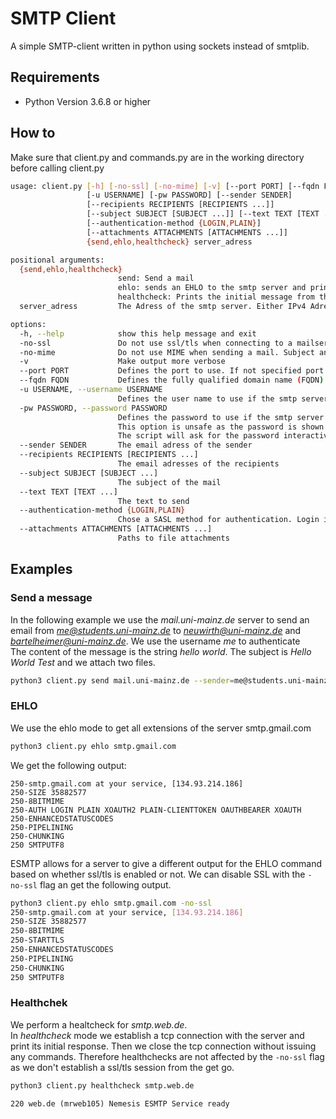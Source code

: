 
# SMTP Client

A simple SMTP-client written in python using sockets instead of smtplib.


## Requirements
- Python Version 3.6.8 or higher


## How to
Make sure that client.py and commands.py are in the working directory before calling client.py

```bash
usage: client.py [-h] [-no-ssl] [-no-mime] [-v] [--port PORT] [--fqdn FQDN]
                 [-u USERNAME] [-pw PASSWORD] [--sender SENDER]
                 [--recipients RECIPIENTS [RECIPIENTS ...]]
                 [--subject SUBJECT [SUBJECT ...]] [--text TEXT [TEXT ...]]
                 [--authentication-method {LOGIN,PLAIN}]
                 [--attachments ATTACHMENTS [ATTACHMENTS ...]]
                 {send,ehlo,healthcheck} server_adress

positional arguments:
  {send,ehlo,healthcheck}
                        send: Send a mail
                        ehlo: sends an EHLO to the smtp server and prints all extensions. Extensions may differ when using ssl
                        healthcheck: Prints the initial message from the server. Does not establish ssl connection
  server_adress         The Adress of the smtp server. Either IPv4 Adress or its domain name

options:
  -h, --help            show this help message and exit
  -no-ssl               Do not use ssl/tls when connecting to a mailserver
  -no-mime              Do not use MIME when sending a mail. Subject and attachments will be disregarded
  -v                    Make output more verbose
  --port PORT           Defines the port to use. If not specified port 587 is used
  --fqdn FQDN           Defines the fully qualified domain name (FQDN) to give  to the smt server
  -u USERNAME, --username USERNAME
                        Defines the user name to use if the smtp server supports
  -pw PASSWORD, --password PASSWORD
                        Defines the password to use if the smtp server supports.
                        This option is unsafe as the password is shown in plain.
                        The script will ask for the password interactively if this option is omitted 
  --sender SENDER       The email adress of the sender
  --recipients RECIPIENTS [RECIPIENTS ...]
                        The email adresses of the recipients
  --subject SUBJECT [SUBJECT ...]
                        The subject of the mail
  --text TEXT [TEXT ...]
                        The text to send
  --authentication-method {LOGIN,PLAIN}
                        Chose a SASL method for authentication. Login is set as default
  --attachments ATTACHMENTS [ATTACHMENTS ...]
                        Paths to file attachments
```

## Examples
### Send a message
In the following example we use the *mail.uni-mainz.de* server to send an email from *me@students.uni-mainz.de* to *neuwirth@uni-mainz.de* and *bartelheimer@uni-mainz.de*. We use the username *me* to authenticate<br />
The content of the message is the string *hello world*. The subject is *Hello World Test* and we attach two files.

```bash
python3 client.py send mail.uni-mainz.de --sender=me@students.uni-mainz.de --recipients neuwirth@uni-mainz.de bartelheimer@uni-mainz.de --username=me  --text hello world --subject Hello World Test --attachments /path_to_file1 /path_to_file2
```

### EHLO
We use the ehlo mode to get all extensions of the server smtp.gmail.com
```bash
python3 client.py ehlo smtp.gmail.com
```

We get the following output:
```
250-smtp.gmail.com at your service, [134.93.214.186]
250-SIZE 35882577
250-8BITMIME
250-AUTH LOGIN PLAIN XOAUTH2 PLAIN-CLIENTTOKEN OAUTHBEARER XOAUTH
250-ENHANCEDSTATUSCODES
250-PIPELINING
250-CHUNKING
250 SMTPUTF8
```

ESMTP allows for a server to give a different output for the EHLO command based on whether ssl/tls is enabled or not. We can disable SSL with the `-no-ssl` flag an get the following output.

```bash
python3 client.py ehlo smtp.gmail.com -no-ssl
250-smtp.gmail.com at your service, [134.93.214.186]
250-SIZE 35882577
250-8BITMIME
250-STARTTLS
250-ENHANCEDSTATUSCODES
250-PIPELINING
250-CHUNKING
250 SMTPUTF8
```

### Healthchek
We perform a healtcheck for *smtp.web.de*.<br />
In *healthcheck* mode we establish a tcp connection with the server and print its initial response. Then we close the tcp connection without issuing any commands. Therefore healthchecks are not affected by the `-no-ssl` flag as we don't establish a ssl/tls session from the get go. 
```bash
python3 client.py healthcheck smtp.web.de
```

```
220 web.de (mrweb105) Nemesis ESMTP Service ready
```
